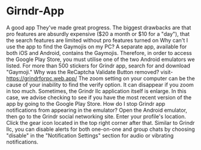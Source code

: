 # Girndr-App
A good app They've made great progress. The biggest drawbacks are that pro features are absurdly expensive ($20 a month or $10 for a "day"), that the search features are limited without pro features turned on
Why can't I use the app to find the Gaymojis on my PC?
A separate app, available for both iOS and Android, contains the Gaymojis. Therefore, in order to access the Google Play Store, you must utilise one of the two Android emulators we listed. For more than 500 stickers for Grindr app, search for and download "Gaymoji."
Why was the ReCaptcha Validate Button removed?
visit-https://grindrforpc.web.app/
The zoom setting on your computer can be the cause of your inability to find the verify option. It can disappear if you zoom in too much. Sometimes, the Grindr llc application itself is enlarge. In this case, we advise checking to see if you have the most recent version of the app by going to the Google Play Store.
How do I stop Grindr app notifications from appearing in the emulator?
Open the Android emulator, then go to the Grindr social networking site. Enter your profile's location. Click the gear icon located in the top right corner after that. Similar to Grindr llc, you can disable alerts for both one-on-one and group chats by choosing "disable" in the "Notification Settings" section for audio or vibrating notifications.
